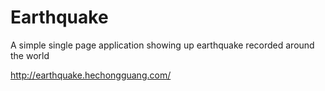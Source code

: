 # Earthquake
A simple single page application showing up earthquake recorded around the world

http://earthquake.hechongguang.com/
